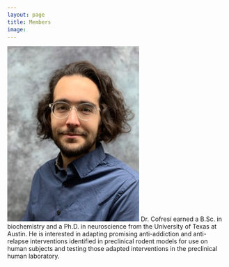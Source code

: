 ```yaml
---
layout: page
title: Members
image: 
---
```


<p><span class="image left"><img src="assets/images/roberto_cofresi.jpg" alt="" /></span>
Dr. Cofresí earned a B.Sc. in biochemistry and a Ph.D. in neuroscience from the University of Texas at Austin. He is interested in adapting promising anti-addiction and anti-relapse interventions identified in preclinical rodent models for use on human subjects and testing those adapted interventions in the preclinical human laboratory.</p>
			